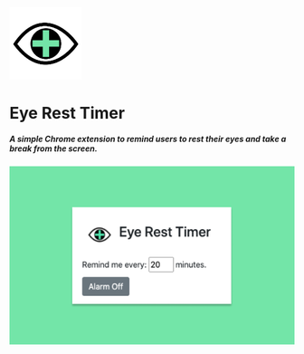![logo](./App/128.png)
# Eye Rest Timer

##### A simple Chrome extension to remind users to rest their eyes and take a break from the screen.

![screenshot](./Screenshot.png)
